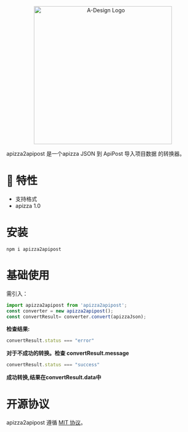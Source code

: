 <p align="center">
  <a href="https://adesign.apipost.cn/" target="_blank">
    <img alt="A-Design Logo" width="360" src="https://img.cdn.apipost.cn/cdn/opensource/apipost-opensource.svg" />
  </a>
</p>

apizza2apipost 是一个apizza JSON 到 ApiPost 导入项目数据 的转换器。

# 🎉 特性

- 支持格式 
- apizza 1.0
# 安装

```shell
npm i apizza2apipost
```

# 基础使用
需引入：

```js
import apizza2apipost from 'apizza2apipost';
const converter = new apizza2apipost();
const convertResult= converter.convert(apizzaJson);
```
**检查结果:**

```js
convertResult.status === "error"
```
**对于不成功的转换。检查 convertResult.message**

```js
convertResult.status === "success"
```
**成功转换,结果在convertResult.data中**

# 开源协议

apizza2apipost 遵循 [MIT 协议](https://github.com/Apipost-Team/apizza2apipost)。
